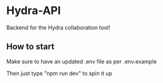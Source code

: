 # Hydra-API

Backend for the Hydra collaboration tool!



## How to start

Make sure to have an updated .env file as per .env.example

Then just type "npm run dev" to spin it up

